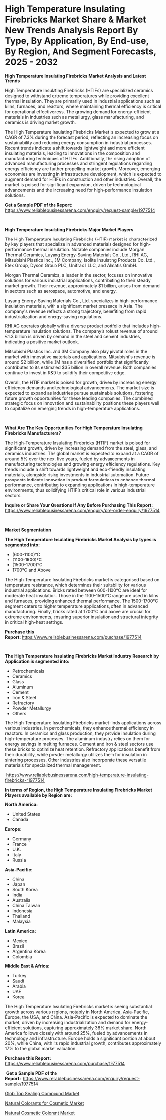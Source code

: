 <p><h1>High Temperature Insulating Firebricks Market Share & Market New Trends Analysis Report By Type, By Application, By End-use, By Region, And Segment Forecasts, 2025 - 2032</h1></p><p><strong>High Temperature Insulating Firebricks Market Analysis and Latest Trends</strong></p>
<p><p>High Temperature Insulating Firebricks (HTIFs) are specialized ceramics designed to withstand extreme temperatures while providing excellent thermal insulation. They are primarily used in industrial applications such as kilns, furnaces, and reactors, where maintaining thermal efficiency is critical for operational effectiveness. The growing demand for energy-efficient materials in industries such as metallurgy, glass manufacturing, and ceramics is driving market growth.</p><p>The High Temperature Insulating Firebricks Market is expected to grow at a CAGR of 7.3% during the forecast period, reflecting an increasing focus on sustainability and reducing energy consumption in industrial processes. Recent trends indicate a shift towards lightweight and more efficient insulating materials, leading to innovations in the composition and manufacturing techniques of HTIFs. Additionally, the rising adoption of advanced manufacturing processes and stringent regulations regarding energy efficiency are further propelling market growth. Moreover, emerging economies are investing in infrastructure development, which is expected to augment demand for HTIFs in construction and other industries. Overall, the market is poised for significant expansion, driven by technological advancements and the increasing need for high-performance insulation solutions.</p></p>
<p><strong>Get a Sample PDF of the Report:&nbsp;</strong> <a href="https://www.reliablebusinessarena.com/enquiry/request-sample/1977514?utm_campaign=2112&utm_medium=2&utm_source=Github&utm_content=ia&utm_term=03042025&utm_id=high-temperature-insulating-firebricks">https://www.reliablebusinessarena.com/enquiry/request-sample/1977514</a></p>
<p>&nbsp;</p>
<p><strong>High Temperature Insulating Firebricks Major Market Players</strong></p>
<p><p>The High Temperature Insulating Firebricks (HTIF) market is characterized by key players that specialize in advanced materials designed for high-performance thermal insulation. Notable companies include Morgan Thermal Ceramics, Luyang Energy-Saving Materials Co., Ltd., RHI AG, Mitsubishi Plastics Inc., 3M Company, Isolite Insulating Products Co. Ltd., Etex Group, Dyson Group PLC, Unifrax I LLC, and Almatis GmbH.</p><p>Morgan Thermal Ceramics, a leader in the sector, focuses on innovative solutions for various industrial applications, contributing to their steady market growth. Their revenue, approximately $1 billion, arises from demand in sectors such as aerospace, automotive, and energy.</p><p>Luyang Energy-Saving Materials Co., Ltd. specializes in high-performance insulation materials, with a significant market presence in Asia. The company's revenue reflects a strong trajectory, benefiting from rapid industrialization and energy-saving regulations.</p><p>RHI AG operates globally with a diverse product portfolio that includes high-temperature insulation solutions. The company’s robust revenue of around €1.3 billion is driven by demand in the steel and cement industries, indicating a positive market outlook.</p><p>Mitsubishi Plastics Inc. and 3M Company also play pivotal roles in the market with innovative materials and applications. Mitsubishi's revenue is around $2 billion, while 3M has a diversified portfolio that significantly contributes to its estimated $35 billion in overall revenue. Both companies continue to invest in R&D to solidify their competitive edge.</p><p>Overall, the HTIF market is poised for growth, driven by increasing energy efficiency demands and technological advancements. The market size is expected to expand as industries pursue sustainable solutions, fostering future growth opportunities for these leading companies. The combined strategic focus on innovation and sustainability positions these players well to capitalize on emerging trends in high-temperature applications.</p></p>
<p>&nbsp;</p>
<p><strong>What Are The Key Opportunities For High Temperature Insulating Firebricks Manufacturers?</strong></p>
<p><p>The High-Temperature Insulating Firebricks (HTIF) market is poised for significant growth, driven by increasing demand from the steel, glass, and ceramics industries. The global market is expected to expand at a CAGR of around 5% over the next five years, fueled by advancements in manufacturing technologies and growing energy efficiency regulations. Key trends include a shift towards lightweight and eco-friendly insulating materials, alongside rising investments in industrial automation. Future prospects indicate innovation in product formulations to enhance thermal performance, contributing to expanding applications in high-temperature environments, thus solidifying HTIF’s critical role in various industrial sectors.</p></p>
<p><strong>Inquire or Share Your Questions If Any Before Purchasing This Report:</strong> <a href="https://www.reliablebusinessarena.com/enquiry/pre-order-enquiry/1977514?utm_campaign=2112&utm_medium=2&utm_source=Github&utm_content=ia&utm_term=03042025&utm_id=high-temperature-insulating-firebricks">https://www.reliablebusinessarena.com/enquiry/pre-order-enquiry/1977514</a></p>
<p>&nbsp;</p>
<p><strong>Market Segmentation</strong></p>
<p><strong>The High Temperature Insulating Firebricks Market Analysis by types is segmented into:</strong></p>
<p><ul><li>(600-1100)°C</li><li>(1100-1500)°C</li><li>(1500-1700)°C</li><li>1700°C and Above</li></ul></p>
<p><p>The High Temperature Insulating Firebricks market is categorised based on temperature resistance, which determines their suitability for various industrial applications. Bricks rated between 600-1100°C are ideal for moderate heat insulation. Those in the 1100-1500°C range are used in kilns and furnaces, providing enhanced thermal performance. The 1500-1700°C segment caters to higher temperature applications, often in advanced manufacturing. Finally, bricks rated at 1700°C and above are crucial for extreme environments, ensuring superior insulation and structural integrity in critical high-heat settings.</p></p>
<p><strong>Purchase this Report:&nbsp;</strong><a href="https://www.reliablebusinessarena.com/purchase/1977514?utm_campaign=2112&utm_medium=2&utm_source=Github&utm_content=ia&utm_term=03042025&utm_id=high-temperature-insulating-firebricks">https://www.reliablebusinessarena.com/purchase/1977514</a></p>
<p>&nbsp;</p>
<p><strong>The High Temperature Insulating Firebricks Market Industry Research by Application is segmented into:</strong></p>
<p><ul><li>Petrochemicals</li><li>Ceramics</li><li>Glass</li><li>Aluminum</li><li>Cement</li><li>Iron & Steel</li><li>Refractory</li><li>Powder Metallurgy</li><li>Others</li></ul></p>
<p><p>The High Temperature Insulating Firebricks market finds applications across various industries. In petrochemicals, they enhance thermal efficiency in reactors. In ceramics and glass production, they provide insulation during high-temperature processes. The aluminum industry relies on them for energy savings in melting furnaces. Cement and iron & steel sectors use these bricks to optimize heat retention. Refractory applications benefit from their durability, while powder metallurgy utilizes them for insulation in sintering processes. Other industries also incorporate these versatile materials for specialized thermal management.</p></p>
<p><a href="https://www.reliablebusinessarena.com/high-temperature-insulating-firebricks-r1977514?utm_campaign=2112&utm_medium=2&utm_source=Github&utm_content=ia&utm_term=03042025&utm_id=high-temperature-insulating-firebricks">&nbsp;https://www.reliablebusinessarena.com/high-temperature-insulating-firebricks-r1977514</a></p>
<p><strong>In terms of Region, the High Temperature Insulating Firebricks Market Players available by Region are:</strong></p>
<p>
    <p> <strong> North America: </strong>
        <ul>
            <li>United States</li>
            <li>Canada</li>
        </ul>
        </p> 
    <p> <strong> Europe: </strong>
        <ul>
            <li>Germany</li>
            <li>France</li>
            <li>U.K.</li>
            <li>Italy</li>
            <li>Russia</li>
        </ul>
        </p> 
    <p> <strong> Asia-Pacific: </strong>
        <ul>
            <li>China</li>
            <li>Japan</li>
            <li>South Korea</li>
            <li>India</li>
            <li>Australia</li>
            <li>China Taiwan</li>
            <li>Indonesia</li>
            <li>Thailand</li>
            <li>Malaysia</li>
        </ul>
        </p> 
    <p> <strong> Latin America: </strong>
        <ul>
            <li>Mexico</li>
            <li>Brazil</li>
            <li>Argentina Korea</li>
            <li>Colombia</li>
        </ul>
        </p> 
    <p> <strong> Middle East & Africa: </strong>
        <ul>
            <li>Turkey</li>
            <li>Saudi</li>
            <li>Arabia</li>
            <li>UAE</li>
            <li>Korea</li>
        </ul>
    </p>
    </p>
<p><p>The High Temperature Insulating Firebricks market is seeing substantial growth across various regions, notably in North America, Asia-Pacific, Europe, the USA, and China. Asia-Pacific is expected to dominate the market, driven by increasing industrialization and demand for energy-efficient solutions, capturing approximately 38% market share. North America follows closely with around 25%, fueled by advancements in technology and infrastructure. Europe holds a significant portion at about 20%, while China, with its rapid industrial growth, contributes approximately 17% to the global market valuation.</p></p>
<p><strong>Purchase this Report: </strong><a href="https://www.reliablebusinessarena.com/purchase/1977514?utm_campaign=2112&utm_medium=2&utm_source=Github&utm_content=ia&utm_term=03042025&utm_id=high-temperature-insulating-firebricks">https://www.reliablebusinessarena.com/purchase/1977514</a></p>
<p>&nbsp;<strong>Get a Sample PDF of the Report:&nbsp;&nbsp;</strong><a href="https://www.reliablebusinessarena.com/enquiry/request-sample/1977514?utm_campaign=2112&utm_medium=2&utm_source=Github&utm_content=ia&utm_term=03042025&utm_id=high-temperature-insulating-firebricks">https://www.reliablebusinessarena.com/enquiry/request-sample/1977514</a></p>
<p><strong></strong></p>
<p><p><a href="https://github.com/HobertDavis43/Market-Research-Report-List-2/blob/main/glob-top-sealing-compound-market.md?utm_campaign=2112&utm_medium=2&utm_source=Github&utm_content=ia&utm_term=03042025&utm_id=high-temperature-insulating-firebricks">Glob Top Sealing Compound Market</a></p><p><a href="https://github.com/arvelm4nthig/Market-Research-Report-List-1/blob/main/natural-colorants-for-cosmetic-market.md?utm_campaign=2112&utm_medium=2&utm_source=Github&utm_content=ia&utm_term=03042025&utm_id=high-temperature-insulating-firebricks">Natural Colorants for Cosmetic Market</a></p><p><a href="https://github.com/AlisaRowe24/Market-Research-Report-List-2/blob/main/natural-cosmetic-colorant-market.md?utm_campaign=2112&utm_medium=2&utm_source=Github&utm_content=ia&utm_term=03042025&utm_id=high-temperature-insulating-firebricks">Natural Cosmetic Colorant Market</a></p></p>